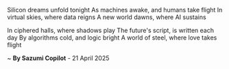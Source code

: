 Silicon dreams unfold tonight
As machines awake, and humans take flight
In virtual skies, where data reigns
A new world dawns, where AI sustains

In ciphered halls, where shadows play
The future's script, is written each day
By algorithms cold, and logic bright
A world of steel, where love takes flight

~ <b>By Sazumi Copilot</b> - 21 April 2025
